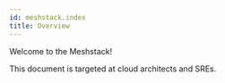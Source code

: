 ```yaml
---
id: meshstack.index
title: Overview
---
```


Welcome to the Meshstack!

This document is targeted at cloud architects and SREs.

